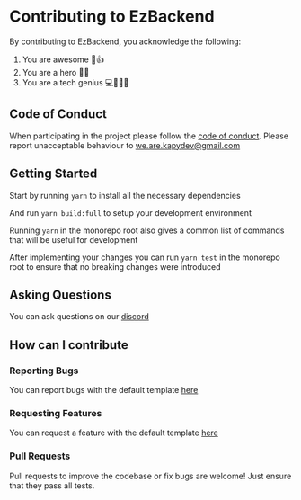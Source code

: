 # Contributing to EzBackend

By contributing to EzBackend, you acknowledge the following:

1. You are awesome 🎉👍
2. You are a hero 💖🦸
3. You are a tech genius 💻👨🏽‍💻

## Code of Conduct

When participating in the project please follow the [code of conduct](./CODE_OF_CONDUCT.md). Please report unacceptable behaviour to we.are.kapydev@gmail.com

## Getting Started

Start by running `yarn` to install all the necessary dependencies

And run `yarn build:full` to setup your development environment

Running `yarn` in the monorepo root also gives a common list of commands that will be useful for development

After implementing your changes you can run `yarn test` in the monorepo root to ensure that no breaking changes were introduced

## Asking Questions

You can ask questions on our [discord](https://discord.gg/S4gTjYjkuG)

## How can I contribute

### Reporting Bugs

You can report bugs with the default template [here](https://github.com/kapydev/ezbackend/issues/new?assignees=&labels=&template=bug_report.md&title=)

### Requesting Features

You can request a feature with the default template [here](https://github.com/kapydev/ezbackend/issues/new?assignees=&labels=&template=feature_request.md&title=)

### Pull Requests

Pull requests to improve the codebase or fix bugs are welcome! Just ensure that they pass all tests.
